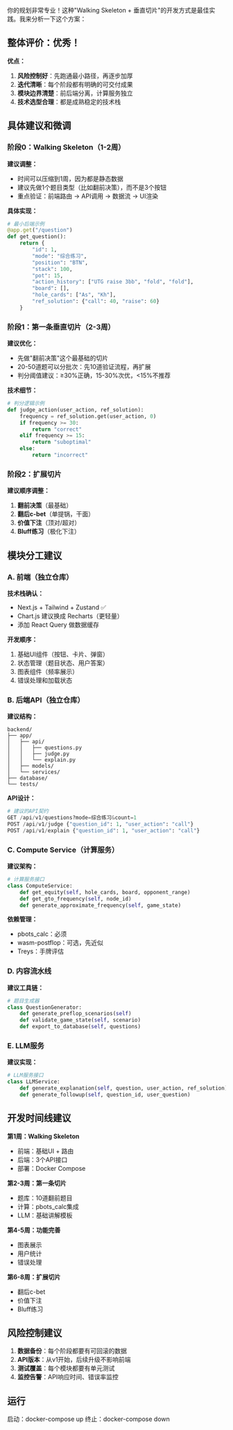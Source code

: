 你的规划非常专业！这种"Walking Skeleton + 垂直切片"的开发方式是最佳实践。我来分析一下这个方案：

## 整体评价：优秀！

**优点：**
1. **风险控制好**：先跑通最小路径，再逐步加厚
2. **迭代清晰**：每个阶段都有明确的可交付成果
3. **模块边界清楚**：前后端分离，计算服务独立
4. **技术选型合理**：都是成熟稳定的技术栈

## 具体建议和微调

### 阶段0：Walking Skeleton（1-2周）
**建议调整：**
- 时间可以压缩到1周，因为都是静态数据
- 建议先做1个题目类型（比如翻前决策），而不是3个按钮
- 重点验证：前端路由 → API调用 → 数据流 → UI渲染

**具体实现：**
```python
# 最小后端示例
@app.get("/question")
def get_question():
    return {
        "id": 1,
        "mode": "综合练习",
        "position": "BTN",
        "stack": 100,
        "pot": 15,
        "action_history": ["UTG raise 3bb", "fold", "fold"],
        "board": [],
        "hole_cards": ["As", "Kh"],
        "ref_solution": {"call": 40, "raise": 60}
    }
```

### 阶段1：第一条垂直切片（2-3周）
**建议优化：**
- 先做"翻前决策"这个最基础的切片
- 20-50道题可以分批次：先10道验证流程，再扩展
- 判分阈值建议：≥30%正确，15-30%次优，<15%不推荐

**技术细节：**
```python
# 判分逻辑示例
def judge_action(user_action, ref_solution):
    frequency = ref_solution.get(user_action, 0)
    if frequency >= 30:
        return "correct"
    elif frequency >= 15:
        return "suboptimal" 
    else:
        return "incorrect"
```

### 阶段2：扩展切片
**建议顺序调整：**
1. **翻前决策**（最基础）
2. **翻后c-bet**（单提锅，干面）
3. **价值下注**（顶对/超对）
4. **Bluff练习**（极化下注）

## 模块分工建议

### A. 前端（独立仓库）
**技术栈确认：**
- Next.js + Tailwind + Zustand ✅
- Chart.js 建议换成 Recharts（更轻量）
- 添加 React Query 做数据缓存

**开发顺序：**
1. 基础UI组件（按钮、卡片、弹窗）
2. 状态管理（题目状态、用户答案）
3. 图表组件（频率展示）
4. 错误处理和加载状态

### B. 后端API（独立仓库）
**建议结构：**
```
backend/
├── app/
│   ├── api/
│   │   ├── questions.py
│   │   ├── judge.py
│   │   └── explain.py
│   ├── models/
│   └── services/
├── database/
└── tests/
```

**API设计：**
```python
# 建议的API契约
GET /api/v1/questions?mode=综合练习&count=1
POST /api/v1/judge {"question_id": 1, "user_action": "call"}
POST /api/v1/explain {"question_id": 1, "user_action": "call"}
```

### C. Compute Service（计算服务）
**建议架构：**
```python
# 计算服务接口
class ComputeService:
    def get_equity(self, hole_cards, board, opponent_range)
    def get_gto_frequency(self, node_id)
    def generate_approximate_frequency(self, game_state)
```

**依赖管理：**
- pbots_calc：必须
- wasm-postflop：可选，先近似
- Treys：手牌评估

### D. 内容流水线
**建议工具链：**
```python
# 题目生成器
class QuestionGenerator:
    def generate_preflop_scenarios(self)
    def validate_game_state(self, scenario)
    def export_to_database(self, questions)
```

### E. LLM服务
**建议实现：**
```python
# LLM服务接口
class LLMService:
    def generate_explanation(self, question, user_action, ref_solution)
    def generate_followup(self, question_id, user_question)
```

## 开发时间线建议

**第1周：Walking Skeleton**
- 前端：基础UI + 路由
- 后端：3个API接口
- 部署：Docker Compose

**第2-3周：第一条切片**
- 题库：10道翻前题目
- 计算：pbots_calc集成
- LLM：基础讲解模板

**第4-5周：功能完善**
- 图表展示
- 用户统计
- 错误处理

**第6-8周：扩展切片**
- 翻后c-bet
- 价值下注
- Bluff练习

## 风险控制建议

1. **数据备份**：每个阶段都要有可回滚的数据
2. **API版本**：从v1开始，后续升级不影响前端
3. **测试覆盖**：每个模块都要有单元测试
4. **监控告警**：API响应时间、错误率监控

## 运行
启动：docker-compose up
终止：docker-compose down